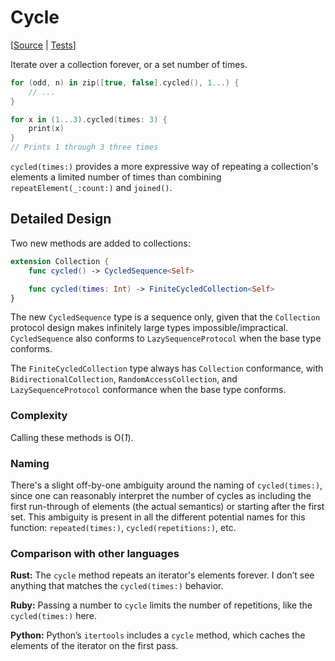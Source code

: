 # Cycle

[[Source](https://github.com/apple/swift-algorithms/blob/main/Sources/Algorithms/Cycle.swift) | 
 [Tests](https://github.com/apple/swift-algorithms/blob/main/Tests/SwiftAlgorithmsTests/CycleTests.swift)]

Iterate over a collection forever, or a set number of times.

```swift
for (odd, n) in zip([true, false].cycled(), 1...) {
    // ...
}

for x in (1...3).cycled(times: 3) {
    print(x)
}
// Prints 1 through 3 three times
```

`cycled(times:)` provides a more expressive way of repeating a
collection's elements a limited number of times than 
combining `repeatElement(_:count:)` and `joined()`.

## Detailed Design

Two new methods are added to collections:

```swift
extension Collection {
    func cycled() -> CycledSequence<Self>

    func cycled(times: Int) -> FiniteCycledCollection<Self>
}
```

The new `CycledSequence` type is a sequence only, given that the `Collection`
protocol design makes infinitely large types impossible/impractical.
`CycledSequence` also conforms to `LazySequenceProtocol` when the base type
conforms.

The `FiniteCycledCollection` type always has `Collection` conformance, with
`BidirectionalCollection`, `RandomAccessCollection`, and `LazySequenceProtocol` 
conformance when the base type conforms.

### Complexity

Calling these methods is O(_1_).

### Naming

There's a slight off-by-one ambiguity around the naming of `cycled(times:)`,
since one can reasonably interpret the number of cycles as including the first
run-through of elements (the actual semantics) or starting after the first 
set. This ambiguity is present in all the different potential names for this
function: `repeated(times:)`, `cycled(repetitions:)`, etc.

### Comparison with other languages

**Rust:** The `cycle` method repeats an iterator's elements forever. I don’t see
anything that matches the `cycled(times:)` behavior.

**Ruby:** Passing a number to `cycle` limits the number of repetitions, like the
`cycled(times:)` here.

**Python:** Python’s `itertools` includes a `cycle` method, which caches the
elements of the iterator on the first pass.
